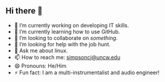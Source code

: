 ## Hi there 👋

- 🔭 I’m currently working on developing IT skills.
- 🌱 I’m currently learning how to use GitHub.
- 👯 I’m looking to collaborate on _something_.
- 🤔 I’m looking for help with the job hunt.
- 💬 Ask me about linux.
- 📫 How to reach me: simpsoncj@uncw.edu
- 😄 Pronouns: He/Him
- ⚡ Fun fact: I am a multi-instrumentalist and audio engineer!
